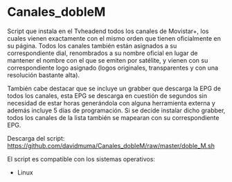 # Canales_dobleM
Script que instala en el Tvheadend todos los canales de Movistar+, los cuales vienen exactamente con el mismo orden que tienen oficialmente en su página.
Todos los canales también están asignados a su correspondiente dial, renombrados a su nombre oficial en lugar de mantener el nombre con el que se emiten por satélite, y vienen con su correspondiente logo asignado (logos originales, transparentes y con una resolución bastante alta).

También cabe destacar que se incluye un grabber que descarga la EPG de todos los canales, esta EPG se descarga en cuestión de segundos sin necesidad de estar horas generándola con alguna herramienta externa y además incluye 5 días de programación.
Si se decide instalar dicho grabber, todos los canales de la lista también se mapearan con su correspondiente EPG.


Descarga del script: https://github.com/davidmuma/Canales_dobleM/raw/master/doble_M.sh

El script es compatible con los sistemas operativos:

  * Linux


